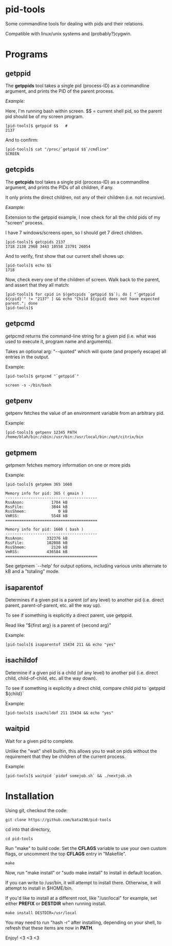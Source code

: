 # pid-tools
Some commandline tools for dealing with pids and their relations.

Compatible with linux/unix systems and (probably?)cygwin.


Programs
========


getppid
-------

The **getppids** tool takes a single pid (process-ID) as a commandline argument, and prints the PID of the parent process.


*Example:*

Here, I'm running bash within screen. $$ = current shell pid, so the parent pid should be of my screen program.

	[pid-tools]$ getppid $$   # 
	2137

And to confirm:

	[pid-tools]$ cat "/proc/`getppid $$`/cmdline"
	SCREEN


getcpids
--------

The **getcpids** tool takes a single pid (process-ID) as a commandline argument, and prints the PIDs of all children, if any.

It only prints the direct children, not any of their children (i.e. not recursive).


*Example:*

Extension to the getppid example, I now check for all the child pids of my "screen" process.

I have 7 windows/screens open, so I should get 7 direct children.


	[pid-tools]$ getcpids 2137
	1718 2138 2968 3443 10558 23791 26054


And to verify, first show that our current shell shows up:

	[pid-tools]$ echo $$
	1718

Now, check every one of the children of screen. Walk back to the parent, and assert that they all match:

	[pid-tools]$ for cpid in $(getcpids `getppid $$`); do [ "`getppid ${cpid}`" != "2137" ] && echo "Child ${cpid} does not have expected parent."; done
	[pid-tools]$ 


getpcmd
-------

getpcmd returns the command-line string for a given pid (i.e. what was used to execute it, program name and arguments).

Takes an optional arg: "\-\-quoted" which will quote (and properly escape) all entries in the output.


Example:


	[pid-tools]$ getpcmd "`getppid`"

	screen -s -/bin/bash


getpenv
-------

getpenv fetches the value of an environment variable from an arbitrary pid.

Example:

	[pid-tools]$ getpenv 12345 PATH
	/home/blah/bin:/sbin:/usr/bin:/usr/local/bin:/opt/citrix/bin


getpmem
-------

getpmem fetches memory information on one or more pids

Example:

	[pid-tools]$ getpmem 365 1660

	Memory info for pid: 365 ( gmain )
	----------------------------------------
	RssAnon:            1704 kB
	RssFile:            3844 kB
	RssShmem:              0 kB
	VmRSS:              5548 kB
	========================================

	Memory info for pid: 1660 ( bash )
	----------------------------------------
	RssAnon:          332376 kB
	RssFile:          102088 kB
	RssShmem:           2120 kB
	VmRSS:            436584 kB
	========================================


See getpmem \`--help' for output options, including various units alternate to kB and a "totaling" mode.


isaparentof
----------

Determines if a given pid is a parent (of any level) to another pid (i.e. direct parent, parent-of-parent, etc. all the way up).

To see if something is explicitly a direct parent, use getppid.

Read like "${first arg} is a parent of {second arg}"

Example:

	[pid-tools]$ isaparentof 15434 211 && echo "yes"


isachildof
----------

Determine if a given pid is a child (of any level) to another pid (i.e. direct child, child-of-child, etc. all the way down).

To see if something is explicitly a direct child, compare child pid to \`getppid ${child}\`

Example:

	[pid-tools]$ isachildof 211 15434 && echo "yes"


waitpid
-------

Wait for a given pid to complete.

Unlike the "wait" shell builtin, this allows you to wait on pids without the requirement that they be children of the current process.

Example:

	[pid-tools]$ waitpid `pidof somejob.sh` && ./nextjob.sh


Installation
============


Using git, checkout the code:

	git clone https://github.com/kata198/pid-tools

cd into that directory,

	cd pid-tools

Run "make" to build code. Set the **CFLAGS** variable to use your own custom flags, or uncomment the top **CFLAGS** entry in "Makefile".

	make

Now, run "make install" or "sudo make install" to install in default location.

If you can write to /usr/bin, it will attempt to install there. Otherwise, it will attempt to install in $HOME/bin.

If you'd like to install at a different root, like "/usr/local" for example, set either **PREFIX** or **DESTDIR** when running install.

	make install DESTDIR=/usr/local

You may need to run "hash -r" after installing, depending on your shell, to refresh that these items are now in **PATH**.


Enjoy! <3 <3 <3
